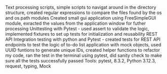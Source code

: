 Text processing scripts, simple scripts to navigat around in the directory structure, created regular expressions to compare the files found by the os and os.path modules
Created small gui application using FreeSimpleGUI module, exracted the values from the application window for futher processing
Unittesting with Pytest - used assert to validate the logic, implemented fixtures to set up tests for initialization and reusability
REST API Integration testing with python and Pytest - created tests for REST API endpoints to test the logic of to-do list application with mock objects, used UUID funtions to generate unique IDs, created helper functions
to refactor my code, ran the test in the terminal using pytest, did sanity check to make sure all the tests successfully passed
Tools:  pytest, 8.3.2, Python 3.12.3, request, typing, Mock
